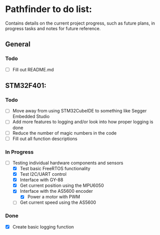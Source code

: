 # Pathfinder to do list:

Contains details on the current project progress, such as future plans, in
progress tasks and notes for future reference.

## General

### Todo

- [ ] Fill out README.md

## STM32F401:

### Todo

- [ ] Move away from using STM32CubeIDE to something like Segger Embedded Studio
- [ ] Add more features to logging and/or look into how proper logging is done 
- [ ] Reduce the number of magic numbers in the code
- [ ] Fill out all function descriptions

### In Progress

- [ ] Testing individual hardware components and sensors
	- [x] Test basic FreeRTOS functionality
	- [x] Test I2C/UART control
	- [x] Interface with GY-88
	- [x] Get current position using the MPU6050
	- [x] Interface with the AS5600 encoder
		- [x] Power a motor with PWM
	- [ ] Get current speed using the AS5600

### Done

- [x] Create basic logging function
